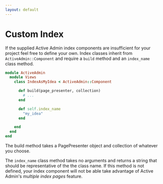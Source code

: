 ```yaml
---
layout: default
---
```

# Custom Index

If the supplied Active Admin index components are insufficient for your project
feel free to define your own. Index classes inherit from `ActiveAdmin::Component`
and require a `build` method and an `index_name` class method.

```ruby
module ActiveAdmin
  module Views
    class IndexAsMyIdea < ActiveAdmin::Component

      def build(page_presenter, collection)
        # ...
      end

      def self.index_name
        "my_idea"
      end

    end
  end
end
```

The build method takes a PagePresenter object and collection of whatever you
choose.

The `index_name` class method takes no arguments and returns a string that should
be representative of the the class name. If this method is not defined, your
index component will not be able take advantage of Active Admin's
*multiple index pages* feature.
